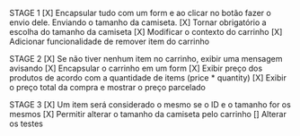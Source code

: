 STAGE 1
[X] Encapsular tudo com um form e ao clicar no botão fazer o envio dele. Enviando o tamanho da camiseta.
[X] Tornar obrigatório a escolha do tamanho da camiseta
[X] Modificar o contexto do carrinho
[X] Adicionar funcionalidade de remover item do carrinho

STAGE 2
[X] Se não tiver nenhum item no carrinho, exibir uma mensagem avisando
[X] Encapsular o carrinho em um form
[X] Exibir preço dos produtos de acordo com a quantidade de items (price \* quantity)
[X] Exibir o preço total da compra e mostrar o preço parcelado

STAGE 3
[X] Um item será considerado o mesmo se o ID e o tamanho for os mesmos
[X] Permitir alterar o tamanho da camiseta pelo carrinho
[] Alterar os testes
